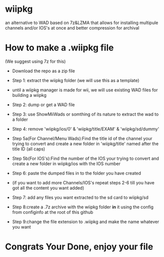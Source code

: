 # wiipkg
an alternative to WAD based on 7z&LZMA that allows for installing multipule channels and/or IOS's at once and better compression for archival



# How to make a .wiipkg file
(We suggest using 7z for this)

- Download the repo as a zip file 
- Step 1: extract the wiipkg folder (we will use this as a template)

- until a wiipkg manager is made for wii, we will use existing WAD files for building a wiipkg
- Step 2: dump or get a WAD file
- Step 3: use ShowMiiWads or somthing of its nature to extract the wad to a folder
- Step 4: remove 'wiipkg/ios/0' & 'wiipkg/title/EXAM' & 'wiipkg/sd/dummy'
- Step 5a(For Channel/Menu Wads):Find the title id of the channel your trying to convert and create a new folder in 'wiipkg/title' named after the title ID (all caps)
- Step 5b(For IOS's):Find the number of the IOS your trying to convert and create a new folder in wiipkg/ios with the IOS number
- Step 6: paste the dumped files in to the folder you have created
- (if you want to add more Channels/IOS's repeat steps 2-6 till you have got all the content you want added)
- Step 7: add any files you want extracted to the sd card to wiipkg/sd
- Step 8:create a .7z archive with the wiipkg folder **in** it using the config from configinfo at the root of this github


- Step 9:change the file extension to .wiipkg and make the name whatever you want
# Congrats Your Done, enjoy your file
